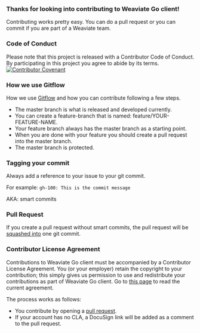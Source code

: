 ### Thanks for looking into contributing to Weaviate Go client!
Contributing works pretty easy. You can do a pull request or you can commit if you are part of a Weaviate team.

### Code of Conduct
Please note that this project is released with a Contributor Code of Conduct. By participating in this project you agree to abide by its terms. 
[![Contributor Covenant](https://img.shields.io/badge/Contributor%20Covenant-v2.0%20adopted-ff69b4.svg)](CODE_OF_CONDUCT.md)


### How we use Gitflow
How we use [Gitflow](https://www.atlassian.com/git/tutorials/comparing-workflows/gitflow-workflow) and how you can contribute following a few steps.

- The master branch is what is released and developed currently.
- You can create a feature-branch that is named: feature/YOUR-FEATURE-NAME.
- Your feature branch always has the master branch as a starting point.
- When you are done with your feature you should create a pull request into the master branch.
- The master branch is protected.

### Tagging your commit

Always add a reference to your issue to your git commit.

For example: `gh-100: This is the commit message`

AKA: smart commits

### Pull Request

If you create a pull request without smart commits, the pull request will be [squashed into](https://blog.github.com/2016-04-01-squash-your-commits/) one git commit.

### Contributor License Agreement

Contributions to Weaviate Go client must be accompanied by a Contributor License Agreement. You (or your employer) retain the copyright to your contribution; this simply gives us permission to use and redistribute your contributions as part of Weaviate Go client. Go to [this page](https://www.semi.technology/playbooks/misc/contributor-license-agreement.html) to read the current agreement.

The process works as follows:

- You contribute by opening a [pull request](#pull-request).
- If your account has no CLA, a DocuSign link will be added as a comment to the pull request.
